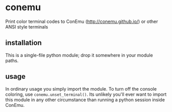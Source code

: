 # conemu
Print color terminal codes to ConEmu (http://conemu.github.io/) or other ANSI style terminals


## installation

This is a single-file python module; drop it somewhere in your module paths.

## usage

In ordinary usage you simply import the module. To turn off the console coloring, use `conemu.unset_terminal()`.  Its unlikely you'll ever want to import this module in any other circumstance than running a python session inside ConEmu.
